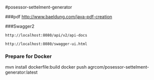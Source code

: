 #posessor-settelment-generator



###pdf
    http://www.baeldung.com/java-pdf-creation


###Swagger2
            
    http://localhost:8080/api/v2/api-docs
    
    http://localhost:8080/swagger-ui.html
    
### Prepare for Docker

mvn install dockerfile:build
docker push agrcom/posessor-settelment-generator:latest 
